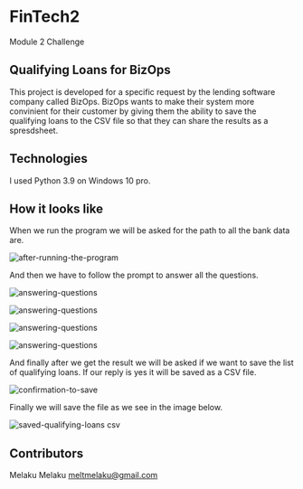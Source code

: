 # FinTech2
Module 2 Challenge

## Qualifying Loans for BizOps

This project is developed for a specific request by the lending software company called BizOps. BizOps wants to make their system more convinient for their customer by giving them the ability to save the qualifying loans to the CSV file so that they can share the results as a spresdsheet.   


## Technologies

I used Python 3.9 on Windows 10 pro.


## How it looks like

When we run the program we will be asked for the path to all the bank data are.

![after-running-the-program](C:\Users\meltm\Desktop\scrs-images\run-th-program.pnd)

And then we have to follow the prompt to answer all the questions.

![answering-questions](C:\Users\meltm\Desktop\scrs-images\giving-answer1.png)

![answering-questions](C:\Users\meltm\Desktop\scrs-images\giving-answer2.png)

![answering-questions](C:\Users\meltm\Desktop\scrs-images\giving-answer3.png)

![answering-questions](C:\Users\meltm\Desktop\scrs-images\question-to-save-the-result.png)

And finally after we get the result we will be asked if we want to save the list of qualifying loans. If our reply is yes it will be saved as a CSV file.

![confirmation-to-save](C:\Users\meltm\Desktop\scrs-images\saves-the-result-to-qualifying-loans-csv.png)

Finally we will save the file as we see in the image below.

![saved-qualifying-loans csv](C:\Users\meltm\Desktop\scrs-images\saved-qualifying-loans-csv.png)

## Contributors

Melaku Melaku
meltmelaku@gmail.com

